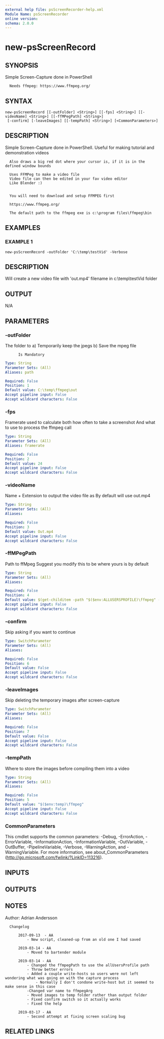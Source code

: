 ```yaml
---
external help file: psScreenRecorder-help.xml
Module Name: psScreenRecorder
online version:
schema: 2.0.0
---
```


# new-psScreenRecord

## SYNOPSIS
Simple Screen-Capture done in PowerShell

      Needs ffmpeg: https://www.ffmpeg.org/

## SYNTAX

```
new-psScreenRecord [[-outFolder] <String>] [[-fps] <String>] [[-videoName] <String>] [[-ffMPegPath] <String>]
 [-confirm] [-leaveImages] [[-tempPath] <String>] [<CommonParameters>]
```

## DESCRIPTION
Simple Screen-Capture done in PowerShell.
      Useful for making tutorial  and demonstration videos

      Also draws a big red dot where your cursor is, if it is in the defined window bounds

      Uses FFMPeg to make a video file
      Video file can then be edited in your fav video editor
      Like Blender :)


      You will need to download and setup FFMPEG first

      https://www.ffmpeg.org/

      The default path to the ffmpeg exe is c:\program files\ffmpeg\bin

## EXAMPLES

### EXAMPLE 1
```
new-psScreenRecord -outFolder 'C:\temp\testVid' -Verbose
```

DESCRIPTION
------------
Will create a new video file with 'out.mp4' filename in c:\temp\testVid folder


OUTPUT
------------
N/A

## PARAMETERS

### -outFolder
The folder to 
          a) Temporarily keep the jpegs
          b) Save the mpeg file

          Is Mandatory

```yaml
Type: String
Parameter Sets: (All)
Aliases: path

Required: False
Position: 1
Default value: C:\temp\ffmpeg\out
Accept pipeline input: False
Accept wildcard characters: False
```

### -fps
Framerate used to calculate both how often to take a screenshot
      And what to use to process the ffmpeg call

```yaml
Type: String
Parameter Sets: (All)
Aliases: framerate

Required: False
Position: 2
Default value: 24
Accept pipeline input: False
Accept wildcard characters: False
```

### -videoName
Name + Extension to output the video file as
      By default will use out.mp4

```yaml
Type: String
Parameter Sets: (All)
Aliases:

Required: False
Position: 3
Default value: Out.mp4
Accept pipeline input: False
Accept wildcard characters: False
```

### -ffMPegPath
Path to ffMpeg
      Suggest you modify this to be where yours is by default

```yaml
Type: String
Parameter Sets: (All)
Aliases:

Required: False
Position: 4
Default value: $(get-childitem -path "$($env:ALLUSERSPROFILE)\ffmpeg" -filter 'ffmpeg.exe' -Recurse|sort-object -Property LastWriteTime -Descending|select-object -First 1).fullname
Accept pipeline input: False
Accept wildcard characters: False
```

### -confirm
Skip asking if you want to continue

```yaml
Type: SwitchParameter
Parameter Sets: (All)
Aliases:

Required: False
Position: 6
Default value: False
Accept pipeline input: False
Accept wildcard characters: False
```

### -leaveImages
Skip deleting the temporary images after screen-capture

```yaml
Type: SwitchParameter
Parameter Sets: (All)
Aliases:

Required: False
Position: 7
Default value: False
Accept pipeline input: False
Accept wildcard characters: False
```

### -tempPath
Where to store the images before compiling them into a video

```yaml
Type: String
Parameter Sets: (All)
Aliases:

Required: False
Position: 5
Default value: "$($env:temp)\ffmpeg"
Accept pipeline input: False
Accept wildcard characters: False
```

### CommonParameters
This cmdlet supports the common parameters: -Debug, -ErrorAction, -ErrorVariable, -InformationAction, -InformationVariable, -OutVariable, -OutBuffer, -PipelineVariable, -Verbose, -WarningAction, and -WarningVariable.
For more information, see about_CommonParameters (http://go.microsoft.com/fwlink/?LinkID=113216).

## INPUTS

## OUTPUTS

## NOTES
Author: Adrian Andersson

	
	
      Changelog
      
          2017-09-13  - AA
              - New script, cleaned-up from an old one I had saved

          2019-03-14 - AA
              - Moved to bartender module
           
          2019-03-14 - AA
              - Changed the ffmpegPath to use the allUsersProfile path
              - Throw better errors
              - Added a couple write-hosts so users were not left wondering what was going on with the capture process
                  - Normally I don't condone write-host but it seemed to make sense in this case
              -Changed var name to ffmpegArg
              - Moved images to temp folder rather than output folder
              - Fixed confirm switch so it actually works
              - Fixed the help

          2019-03-17 - AA
              - Second attempt at fixing screen scaling bug

## RELATED LINKS
